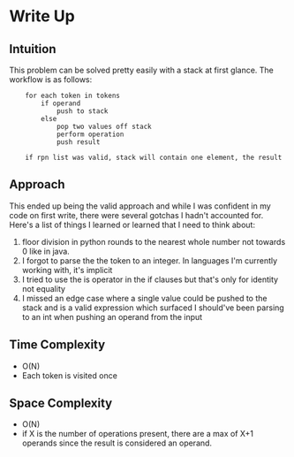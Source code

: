 # Write Up

## Intuition
This problem can be solved pretty easily with a stack at first glance. The workflow is as follows:
```
    for each token in tokens
        if operand
            push to stack
        else
            pop two values off stack
            perform operation
            push result
        
    if rpn list was valid, stack will contain one element, the result
```

## Approach
This ended up being the valid approach and while I was confident in my code on first write, there were several gotchas I hadn't accounted for. Here's a list of things I learned or learned that I need to think about:
1. floor division in python rounds to the nearest whole number not towards 0 like in java. 
2. I forgot to parse the the token to an integer. In languages I'm currently working with, it's implicit
3. I tried to use the is operator in the if clauses but that's only for identity not equality
4. I missed an edge case where a single value could be pushed to the stack and is a valid expression which surfaced I should've been parsing to an int when pushing an operand from the input

## Time Complexity
- O(N)
- Each token is visited once

## Space Complexity
- O(N)
- if X is the number of operations present, there are a max of X+1 operands since the result is considered an operand. 